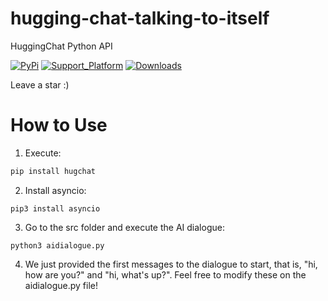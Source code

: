 # hugging-chat-talking-to-itself
HuggingChat Python API

[![PyPi](https://img.shields.io/pypi/v/hugchat.svg)](https://pypi.python.org/pypi/hugchat)
[![Support_Platform](https://img.shields.io/pypi/pyversions/hugchat)](https://pypi.python.org/pypi/hugchat)
[![Downloads](https://static.pepy.tech/badge/hugchat)](https://pypi.python.org/pypi/hugchat)

Leave a star :)

# How to Use
1. Execute:

```bash
pip install hugchat
```
2. Install asyncio:
```
pip3 install asyncio
```
3. Go to the src folder and execute the AI dialogue:
```
python3 aidialogue.py
```

4. We just provided the first messages to the dialogue to start, that is, "hi, how are you?" and "hi, what's up?". Feel free to modify these on the aidialogue.py file!

